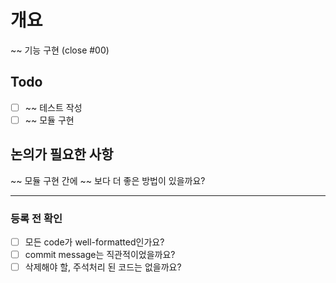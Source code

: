 # 개요

~~ 기능 구현 (close #00)

## Todo

- [ ] ~~ 테스트 작성
- [ ] ~~ 모듈 구현

## 논의가 필요한 사항

~~ 모듈 구현 간에 ~~ 보다 더 좋은 방법이 있을까요?

---

### 등록 전 확인

- [ ] 모든 code가 well-formatted인가요?
- [ ] commit message는 직관적이었을까요?
- [ ] 삭제해야 할, 주석처리 된 코드는 없을까요?
